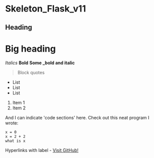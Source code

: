 # Skeleton_Flask_v11

## Heading
# Big heading

*Italics*
**Bold**
**Some _bold and italic**
> Block quotes

- List
- List
- List

1. Item 1
2. Item 2

And I can indicate 'code sections' here.
Check out this neat program I wrote:

```
x = 0
x = 2 + 2
what is x
```

Hyperlinks with label -
[Visit GitHub!](https://www.github.com)
